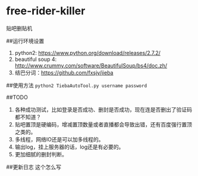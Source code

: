 # free-rider-killer
贴吧删贴机

##运行环境设置
1. python2: https://www.python.org/download/releases/2.7.2/
2. beautiful soup 4: http://www.crummy.com/software/BeautifulSoup/bs4/doc.zh/
3. 结巴分词：https://github.com/fxsjy/jieba

##使用方法
`python2 TiebaAutoTool.py username password`

##TODO
1. 各种成功测试，比如登录是否成功、删封是否成功，现在连是否删出了验证码都不知道？
2. 贴吧置顶是硬编码，增减置顶数量或者直播都会导致出错，还有百度强行置顶之类的。
3. 多线程，网络IO还是可以加多线程的。
4. 输出log，挂上服务器的话，log还是有必要的。
5. 更加细腻的删封判断。

##更新日志
这个怎么写

